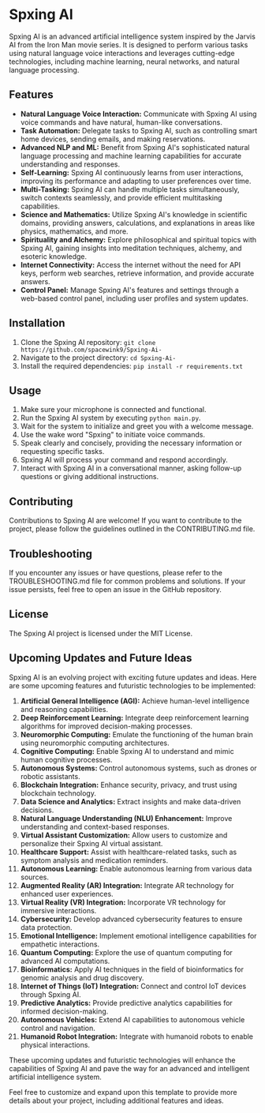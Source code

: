 # Spxing AI

Spxing AI is an advanced artificial intelligence system inspired by the Jarvis AI from the Iron Man movie series. It is designed to perform various tasks using natural language voice interactions and leverages cutting-edge technologies, including machine learning, neural networks, and natural language processing.

## Features

- **Natural Language Voice Interaction:** Communicate with Spxing AI using voice commands and have natural, human-like conversations.
- **Task Automation:** Delegate tasks to Spxing AI, such as controlling smart home devices, sending emails, and making reservations.
- **Advanced NLP and ML:** Benefit from Spxing AI's sophisticated natural language processing and machine learning capabilities for accurate understanding and responses.
- **Self-Learning:** Spxing AI continuously learns from user interactions, improving its performance and adapting to user preferences over time.
- **Multi-Tasking:** Spxing AI can handle multiple tasks simultaneously, switch contexts seamlessly, and provide efficient multitasking capabilities.
- **Science and Mathematics:** Utilize Spxing AI's knowledge in scientific domains, providing answers, calculations, and explanations in areas like physics, mathematics, and more.
- **Spirituality and Alchemy:** Explore philosophical and spiritual topics with Spxing AI, gaining insights into meditation techniques, alchemy, and esoteric knowledge.
- **Internet Connectivity:** Access the internet without the need for API keys, perform web searches, retrieve information, and provide accurate answers.
- **Control Panel:** Manage Spxing AI's features and settings through a web-based control panel, including user profiles and system updates.

## Installation

1. Clone the Spxing AI repository: `git clone https://github.com/spacewink9/Spxing-Ai-`
2. Navigate to the project directory: `cd Spxing-Ai-`
3. Install the required dependencies: `pip install -r requirements.txt`

## Usage

1. Make sure your microphone is connected and functional.
2. Run the Spxing AI system by executing `python main.py`.
3. Wait for the system to initialize and greet you with a welcome message.
4. Use the wake word "Spxing" to initiate voice commands.
5. Speak clearly and concisely, providing the necessary information or requesting specific tasks.
6. Spxing AI will process your command and respond accordingly.
7. Interact with Spxing AI in a conversational manner, asking follow-up questions or giving additional instructions.

## Contributing

Contributions to Spxing AI are welcome! If you want to contribute to the project, please follow the guidelines outlined in the CONTRIBUTING.md file.

## Troubleshooting

If you encounter any issues or have questions, please refer to the TROUBLESHOOTING.md file for common problems and solutions. If your issue persists, feel free to open an issue in the GitHub repository.

## License

The Spxing AI project is licensed under the MIT License.

## Upcoming Updates and Future Ideas

Spxing AI is an evolving project with exciting future updates and ideas. Here are some upcoming features and futuristic technologies to be implemented:

1. **Artificial General Intelligence (AGI):** Achieve human-level intelligence and reasoning capabilities.
2. **Deep Reinforcement Learning:** Integrate deep reinforcement learning algorithms for improved decision-making processes.
3. **Neuromorphic Computing:** Emulate the functioning of the human brain using neuromorphic computing architectures.
4. **Cognitive Computing:** Enable Spxing AI to understand and mimic human cognitive processes.
5. **Autonomous Systems:** Control autonomous systems, such as drones or robotic assistants.
6. **Blockchain Integration:** Enhance security, privacy, and trust using blockchain technology.
7. **Data Science and Analytics:** Extract insights and make data-driven decisions.
8. **Natural Language Understanding (NLU) Enhancement:** Improve understanding and context-based responses.
9. **Virtual Assistant Customization:** Allow users to customize and personalize their Spxing AI virtual assistant.
10. **Healthcare Support:** Assist with healthcare-related tasks, such as symptom analysis and medication reminders.
11. **Autonomous Learning:** Enable autonomous learning from various data sources.
12. **Augmented Reality (AR) Integration:** Integrate AR technology for enhanced user experiences.
13. **Virtual Reality (VR) Integration:** Incorporate VR technology for immersive interactions.
14. **Cybersecurity:** Develop advanced cybersecurity features to ensure data protection.
15. **Emotional Intelligence:** Implement emotional intelligence capabilities for empathetic interactions.
16. **Quantum Computing:** Explore the use of quantum computing for advanced AI computations.
17. **Bioinformatics:** Apply AI techniques in the field of bioinformatics for genomic analysis and drug discovery.
18. **Internet of Things (IoT) Integration:** Connect and control IoT devices through Spxing AI.
19. **Predictive Analytics:** Provide predictive analytics capabilities for informed decision-making.
20. **Autonomous Vehicles:** Extend AI capabilities to autonomous vehicle control and navigation.
21. **Humanoid Robot Integration:** Integrate with humanoid robots to enable physical interactions.

These upcoming updates and futuristic technologies will enhance the capabilities of Spxing AI and pave the way for an advanced and intelligent artificial intelligence system.

Feel free to customize and expand upon this template to provide more details about your project, including additional features and ideas.
